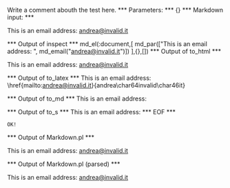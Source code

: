 Write a comment abouth the test here.
*** Parameters: ***
{}
*** Markdown input: ***


This is an email address: <andrea@invalid.it>
	
*** Output of inspect ***
md_el(:document,[
	md_par(["This is an email address: ", md_email("andrea@invalid.it")])
],{},[])
*** Output of to_html ***

<p>This is an email address: <a href='mailto:andrea@invalid.it'>&#097;&#110;&#100;&#114;&#101;&#097;&#064;&#105;&#110;&#118;&#097;&#108;&#105;&#100;&#046;&#105;&#116;</a></p>

*** Output of to_latex ***
This is an email address: \href{mailto:andrea@invalid.it}{andrea\char64invalid\char46it}


*** Output of to_md ***
This is an email address:


*** Output of to_s ***
This is an email address: 
*** EOF ***



	OK!



*** Output of Markdown.pl ***
<p>This is an email address: <a href="&#109;&#x61;&#x69;&#108;&#116;&#x6F;:&#x61;&#x6E;d&#x72;&#x65;&#97;&#64;&#105;&#x6E;v&#x61;&#x6C;&#105;&#x64;&#46;&#105;&#116;">&#x61;&#x6E;d&#x72;&#x65;&#97;&#64;&#105;&#x6E;v&#x61;&#x6C;&#105;&#x64;&#46;&#105;&#116;</a></p>

*** Output of Markdown.pl (parsed) ***
<p>This is an email address: <a href='&amp;#109;&amp;#x61;&amp;#x69;&amp;#108;&amp;#116;&amp;#x6F;:&amp;#x61;&amp;#x6E;d&amp;#x72;&amp;#x65;&amp;#97;&amp;#64;&amp;#105;&amp;#x6E;v&amp;#x61;&amp;#x6C;&amp;#105;&amp;#x64;&amp;#46;&amp;#105;&amp;#116;'>&#x61;&#x6E;d&#x72;&#x65;&#97;&#64;&#105;&#x6E;v&#x61;&#x6C;&#105;&#x64;&#46;&#105;&#116;</a
   ></p
 >